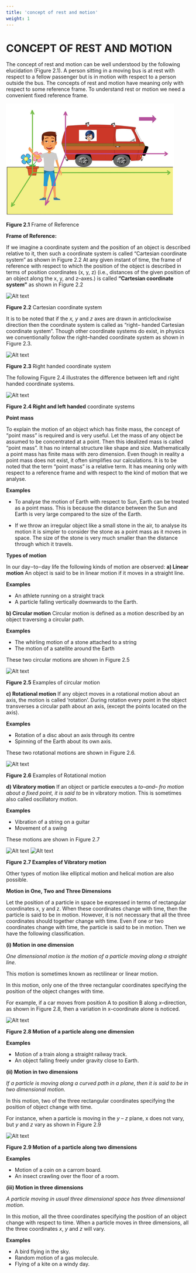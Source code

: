 ```yaml
---
title: 'concept of rest and motion'
weight: 1
---
```


# CONCEPT OF REST AND MOTION

The concept of rest and motion can be well understood by the following elucidation (Figure 2.1). A person sitting in a moving bus is at rest with respect to a fellow passenger but is in motion with respect to a person outside the bus. The concepts of rest and motion have meaning only with respect to some reference frame. To understand rest or motion we need a convenient fixed reference frame.

![alt text](image.png)

**Figure 2.1** Frame of Reference

**Frame of Reference:** 

If we imagine a coordinate system and the position of an object is described relative to it, then such a coordinate system is called “Cartesian coordinate system” as shown in Figure 2.2
At any given instant of time, the frame of reference with respect to which the position of the object is described in terms of position coordinates (x, y, z) (i.e., distances of the given position of an object along the x, y, and z–axes.) is called **“Cartesian coordinate system”** as shown in Figure 2.2

![Alt text](<./fig-2.2.png>)

**Figure 2.2** Cartesian coordinate system

It is to be noted that if the _x, y_ and _z_ axes are drawn in anticlockwise direction then the coordinate system is called as “right– handed Cartesian coordinate system”. Though other coordinate systems do exist, in physics we conventionally follow the right–handed coordinate system as shown in Figure 2.3.

![Alt text](<./fig-2.3.png>)

**Figure 2.3** Right handed coordinate system

The following Figure 2.4 illustrates the difference between left and right handed coordinate systems.

![Alt text](<./fig-2.4.png>)

**Figure 2.4 Right and left handed** coordinate systems

**Point mass** 

To explain the motion of an object which has finite mass, the concept of “point mass” is required and is very useful. Let the mass of any object be assumed to be concentrated at a point. Then this idealized mass is called “point mass”. It has no internal structure like shape and size. Mathematically a point mass has finite mass with zero dimension. Even though in reality a point mass does not exist, it often simplifies our calculations. It is to be noted that the term “point mass” is a relative term. It has meaning only with respect to a reference frame and with respect to the kind of motion that we analyse.

**Examples** 
- To analyse the motion of Earth with respect to Sun, Earth can be treated as a point mass. This is because the distance between the Sun and Earth is very large compared to the size of the Earth.

- If we throw an irregular object like a small stone in the air, to analyse its motion it is simpler to consider the stone as a point mass as it moves in space. The size of the stone is very much smaller than the distance through which it travels.

**Types of motion** 

In our day‒to‒day life the following kinds of motion are observed:
**a) Linear motion** An object is said to be in linear motion if it moves in a straight line.

**Examples** 
- An athlete running on a straight track 
- A particle falling vertically downwards to the Earth.

**b) Circular motion** 
Circular motion is defined as a motion described by an object traversing a circular path.

**Examples** 
- The whirling motion of a stone attached to a string
- The motion of a satellite around the Earth

These two circular motions are shown in Figure 2.5

![Alt text](./image-9.png)

**Figure 2.5** Examples of circular motion

**c) Rotational motion** If any object moves in a rotational motion about an axis, the motion is called ‘rotation’. During rotation every point in the object transverses a circular path about an axis, (except the points located on the axis).

**Examples**
- Rotation of a disc about an axis through
its centre 
- Spinning of the Earth about its own axis.

These two rotational motions are shown in Figure 2.6.  

![Alt text](./image-6.png)

**Figure 2.6** Examples of Rotational motion

**d) Vibratory motion** If an object or particle executes a _to–and– fro motion about a fixed point, it is said to_ be in vibratory motion. This is sometimes also called oscillatory motion.

**Examples** 
- Vibration of a string on a guitar 
- Movement of a swing

These motions are shown in Figure 2.7

![Alt text](./image-7.png)
![Alt text](./image-8.png)

**Figure 2.7 Examples of Vibratory motion**

Other types of motion like elliptical motion and helical motion are also possible.

**Motion in One, Two and Three Dimensions** 

Let the position of a particle in space be expressed in terms of rectangular coordinates x, y and z. When these coordinates change with time, then the particle is said to be in motion. However, it is not necessary that all the three coordinates should together change with time. Even if one or two coordinates change with time, the particle is said to be in motion. Then we have the following classification.

**(i) Motion in one dimension**

_One dimensional motion is the motion of a particle moving along a straight line._

This motion is sometimes known as rectilinear or linear motion.

In this motion, only one of the three rectangular coordinates specifying the position of the object changes with time.

For example, if a car moves from position A to position B along _x_–direction, as shown in Figure 2.8, then a variation in x–coordinate alone is noticed.

![Alt text](./image-10.png)

**Figure 2.8 Motion of a particle along one dimension**

**Examples** 
- Motion of a train along a straight railway track. 
- An object falling freely under gravity close to Earth.

**(ii) Motion in two dimensions** 

_If a particle is moving along a curved_ _path in a plane, then it is said to be in two dimensional motion._

In this motion, two of the three rectangular coordinates specifying the position of object change with time.

For instance, when a particle is moving in the _y – z_ plane, x does not vary, but _y_ and _z_ vary as shown in Figure 2.9

![Alt text](<./fig-2.6.png>)

**Figure 2.9 Motion of a particle along two dimensions**

**Examples** 
- Motion of a coin on a carrom board. 
- An insect crawling over the floor of a room. 

**(iii) Motion in three dimensions** 

_A particle moving in usual three_ _dimensional space has three dimensional motion._

In this motion, all the three coordinates specifying the position of an object change with respect to time. When a particle moves in three dimensions, all the three coordinates _x_, _y_ and _z_ will vary.

**Examples**  
- A bird flying in the sky. 
- Random motion of a gas molecule. 
- Flying of a kite on a windy day.